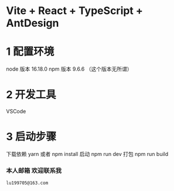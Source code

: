 # Vite + React + TypeScript + AntDesign

# 1 配置环境

node 版本 16.18.0
npm 版本 9.6.6 （这个版本无所谓）

# 2 开发工具

VSCode

# 3 启动步骤

下载依赖 yarn 或者 npm install
启动 npm run dev
打包 npm run build

### 本人邮箱 欢迎联系我

```sh
lu199705@163.com
```
